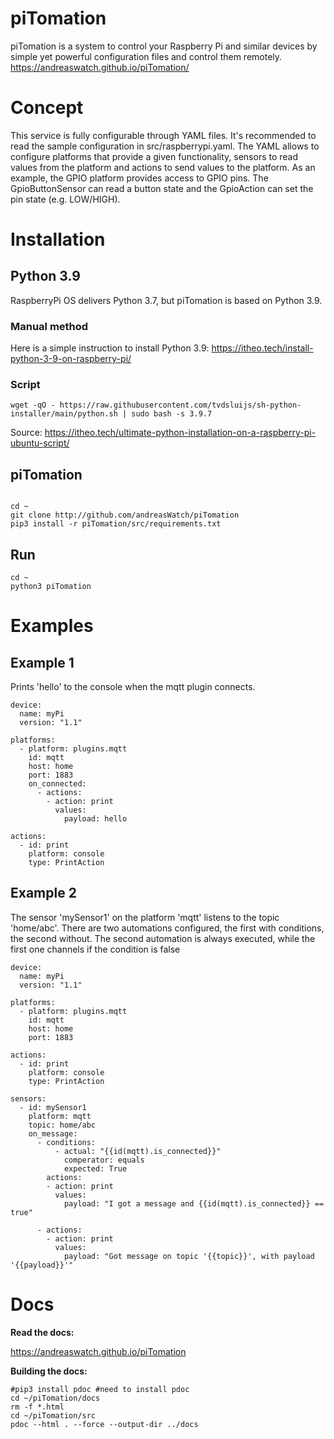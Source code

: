 # piTomation

piTomation is a system to control your Raspberry Pi and similar devices by simple yet powerful configuration files and control them remotely.
https://andreaswatch.github.io/piTomation/

# Concept

This service is fully configurable through YAML files. It's recommended to read the sample configuration in src/raspberrypi.yaml.
The YAML allows to configure platforms that provide a given functionality, sensors to read values from the platform and actions to send values to the platform.
As an example, the GPIO platform provides access to GPIO pins. The GpioButtonSensor can read a button state and the GpioAction can set the pin state (e.g. LOW/HIGH).


# Installation
## Python 3.9
RaspberryPi OS delivers Python 3.7, but piTomation is based on Python 3.9.

### Manual method

Here is a simple instruction to install Python 3.9:
https://itheo.tech/install-python-3-9-on-raspberry-pi/

### Script
```
wget -qO - https://raw.githubusercontent.com/tvdsluijs/sh-python-installer/main/python.sh | sudo bash -s 3.9.7
```
Source: https://itheo.tech/ultimate-python-installation-on-a-raspberry-pi-ubuntu-script/

## piTomation
```

cd ~
git clone http://github.com/andreasWatch/piTomation
pip3 install -r piTomation/src/requirements.txt
```

## Run
```
cd ~
python3 piTomation
```

# Examples

## Example 1
Prints 'hello' to the console when the mqtt plugin connects.

```
device: 
  name: myPi
  version: "1.1"

platforms:
  - platform: plugins.mqtt
    id: mqtt
    host: home
    port: 1883
    on_connected: 
      - actions:
        - action: print
          values:
            payload: hello 

actions:
  - id: print
    platform: console
    type: PrintAction            
```

## Example 2
The sensor 'mySensor1' on the platform 'mqtt' listens to the topic 'home/abc'.
There are two automations configured, the first with conditions, the second without.
The second automation is always executed, while the first one channels if the condition is false
```
device: 
  name: myPi
  version: "1.1"

platforms:
  - platform: plugins.mqtt
    id: mqtt
    host: home
    port: 1883

actions:
  - id: print
    platform: console
    type: PrintAction            

sensors:
  - id: mySensor1
    platform: mqtt
    topic: home/abc
    on_message:
      - conditions:
          - actual: "{{id(mqtt).is_connected}}"
            comperator: equals
            expected: True
        actions:
        - action: print
          values:
            payload: "I got a message and {{id(mqtt).is_connected}} == true"      

      - actions:
        - action: print
          values:
            payload: "Got message on topic '{{topic}}', with payload '{{payload}}'"
```


# Docs
**Read the docs:**

https://andreaswatch.github.io/piTomation

**Building the docs:**
```
#pip3 install pdoc #need to install pdoc
cd ~/piTomation/docs
rm -f *.html
cd ~/piTomation/src
pdoc --html . --force --output-dir ../docs
```
